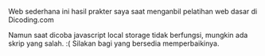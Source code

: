 Web sederhana ini hasil prakter saya saat menganbil pelatihan web dasar di Dicoding.com

Namun saat dicoba javascript local storage tidak berfungsi, mungkin ada skrip yang salah. :(
Silakan bagi yang bersedia memperbaikinya.
